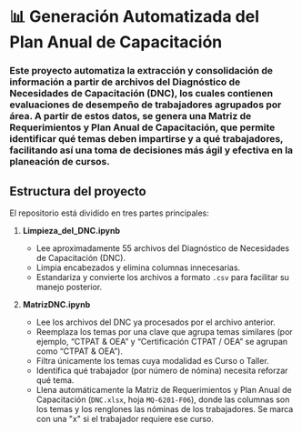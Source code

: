 # 📊 Generación Automatizada del Plan Anual de Capacitación

### Este proyecto automatiza la extracción y consolidación de información a partir de archivos del Diagnóstico de Necesidades de Capacitación (DNC), los cuales contienen evaluaciones de desempeño de trabajadores agrupados por área. A partir de estos datos, se genera una Matriz de Requerimientos y Plan Anual de Capacitación, que permite identificar qué temas deben impartirse y a qué trabajadores, facilitando así una toma de decisiones más ágil y efectiva en la planeación de cursos.

## Estructura del proyecto

El repositorio está dividido en tres partes principales:

1. **Limpieza_del_DNC.ipynb**  
   - Lee aproximadamente 55 archivos del Diagnóstico de Necesidades de Capacitación (DNC).  
   - Limpia encabezados y elimina columnas innecesarias.  
   - Estandariza y convierte los archivos a formato `.csv` para facilitar su manejo posterior.
    
2. **MatrizDNC.ipynb**
   - Lee los archivos del DNC ya procesados por el archivo anterior.
   - Reemplaza los temas por una clave que agrupa temas similares (por ejemplo, “CTPAT & OEA” y “Certificación CTPAT / OEA” se agrupan como “CTPAT & OEA”).
   - Filtra únicamente los temas cuya modalidad es Curso o Taller.
   - Identifica qué trabajador (por número de nómina) necesita reforzar qué tema.
   - Llena automáticamente la Matriz de Requerimientos y Plan Anual de Capacitación
    (`DNC.xlsx`, hoja `MQ-6201-F06`), donde las columnas son los temas y los renglones las nóminas de los trabajadores. Se marca con una "x" si el trabajador requiere ese curso.
